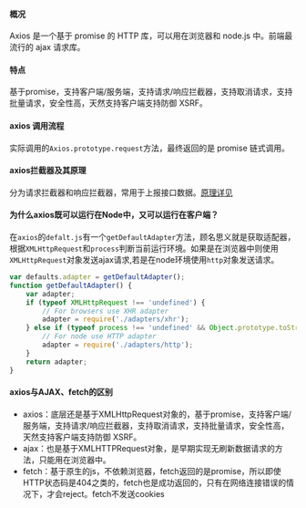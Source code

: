 #### 概况
Axios 是一个基于 promise 的 HTTP 库，可以用在浏览器和 node.js 中。前端最流行的 ajax 请求库。

#### 特点
基于promise，支持客户端/服务端，支持请求/响应拦截器，支持取消请求，支持批量请求，安全性高，天然支持客户端支持防御 XSRF。

#### axios 调用流程
实际调用的`Axios.prototype.request`方法，最终返回的是 promise 链式调用。

#### axios拦截器及其原理
分为请求拦截器和响应拦截器，常用于上报接口数据。[原理详见](https://www.jianshu.com/p/5965308b6348)

#### 为什么axios既可以运行在Node中，又可以运行在客户端？
在`axios`的`defalt.js`有一个`getDefaultAdapter`方法，顾名思义就是获取适配器，根据`XMLHttpRequest`和`process`判断当前运行环境。如果是在浏览器中则使用 `XMLHttpRequest`对象发送ajax请求,若是在node环境使用`http`对象发送请求。
```javascript
var defaults.adapter = getDefaultAdapter();
function getDefaultAdapter() {
    var adapter;
    if (typeof XMLHttpRequest !== 'undefined') {
        // For browsers use XHR adapter
        adapter = require('./adapters/xhr');
    } else if (typeof process !== 'undefined' && Object.prototype.toString.call(process) === '[object process]') {
        // For node use HTTP adapter
        adapter = require('./adapters/http');
    }
    return adapter;
}
```

#### axios与AJAX、fetch的区别
- axios：底层还是基于XMLHttpRequest对象的，基于promise，支持客户端/服务端，支持请求/响应拦截器，支持取消请求，支持批量请求，安全性高，天然支持客户端支持防御 XSRF。
- ajax：也是基于XMLHTTPRequest对象，是早期实现无刷新数据请求的方法，只能用在浏览器中。
- fetch：基于原生的js，不依赖浏览器，fetch返回的是promise，所以即使HTTP状态码是404之类的，fetch也是成功返回的，只有在网络连接错误的情况下，才会reject。fetch不发送cookies